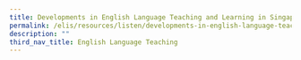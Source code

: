 ```yaml
---
title: Developments in English Language Teaching and Learning in Singapore (Episode 4)
permalink: /elis/resources/listen/developments-in-english-language-teaching-and-learning-in-singapore-episode-4/
description: ""
third_nav_title: English Language Teaching
---
```

